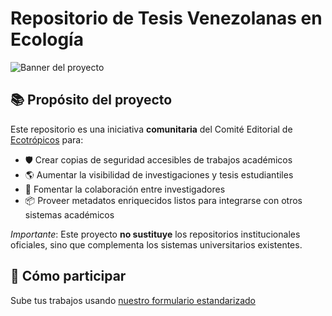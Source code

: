 # Repositorio de Tesis Venezolanas en Ecología 

![Banner del proyecto](https://via.placeholder.com/1200x400?text=Visibilizando+la+producción+académica) <!-- Consider adding a relevant banner -->

## 📚 Propósito del proyecto

Este repositorio es una iniciativa **comunitaria** del Comité Editorial de [Ecotrópicos](https://ecotropicos.svecologia.org/) para:

- 🛡️ Crear copias de seguridad accesibles de trabajos académicos
- 🌎 Aumentar la visibilidad de investigaciones y tesis estudiantiles
- 🤝 Fomentar la colaboración entre investigadores
- 📦 Proveer metadatos enriquecidos listos para integrarse con otros sistemas académicos

*Importante*: Este proyecto **no sustituye** los repositorios institucionales oficiales, sino que complementa los sistemas universitarios existentes.

## 🚀 Cómo participar

Sube tus trabajos usando [nuestro formulario estandarizado](https://github.com/svecologia/repositorio-tesis/issues/new/choose)